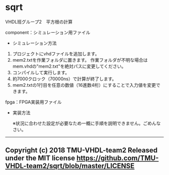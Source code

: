 # sqrt
VHDL班グループ2　平方根の計算

component：シミュレーション用ファイル 

- シミュレーション方法

1. プロジェクトにvhdファイルを追加します。
2. mem2.txtを作業フォルダに置きます。
   作業フォルダが不明な場合はmem.vhdの"mem2.txt"を絶対パスに変更してください。
3. コンパイルして実行します。
4. 約7000クロック（70000ns）で計算が終了します。
5. mem2.txtの1行目を任意の数値（16進数4桁）にすることで入力値を変更できます。

fpga：FPGA実装用ファイル

- 実装方法

  ※状況に合わせた設定が必要なため一概に手順を説明できません。ごめんなさい。


-----------------------------------------------
Copyright (c) 2018 TMU-VHDL-team2
Released under the MIT license
https://github.com/TMU-VHDL-team2/sqrt/blob/master/LICENSE
-----------------------------------------------

